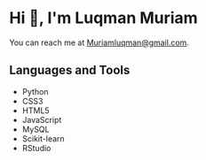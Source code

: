 # Hi 👋, I'm Luqman Muriam

You can reach me at [Muriamluqman@gmail.com](mailto:Muriamluqman@gmail.com).


## Languages and Tools

- Python
- CSS3
- HTML5
- JavaScript
- MySQL
- Scikit-learn
- RStudio

<!---
MORAGE6607/MORAGE6607 is a ✨ special ✨ repository because its `README.md` (this file) appears on your GitHub profile.
You can click the Preview link to take a look at your changes.
--->
